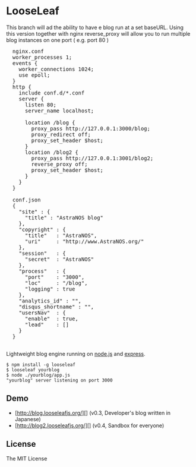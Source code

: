 # LooseLeaf

This branch will ad the ability to have e blog run at a set baseURL.
Using this version together with nginx reverse_proxy will allow you to run multiple blog instances on one port ( e.g. port 80 )
<pre>
  nginx.conf 
  worker_processes 1;
  events { 
    worker_connections 1024;
    use epoll;
  }
  http {
    include conf.d/*.conf
    server {
      listen 80;
      server_name localhost;
      
      location /blog {
        proxy_pass http://127.0.0.1:3000/blog;
        proxy_redirect off;
        proxy_set_header $host;
      }
      location /blog2 {
        proxy_pass http://127.0.0.1:3001/blog2;
        reverse_proxy off;
        proxy_set_header $host;
      }
    }
  }

  conf.json
  {
    "site" : {
      "title" : "AstraNOS blog"
    },
    "copyright" : {
      "title"   : "AstraNOS",
      "uri"     : "http://www.AstraNOS.org/"
    },
    "session"   : {
      "secret"  : "AstraNOS"
    },
    "process"   : {
      "port"    : "3000",
      "loc"     : "/blog",
      "logging" : true
    },
    "analytics_id" : "",
    "disqus_shortname" : "",
    "usersNav"  : {
      "enable"  : true,
      "lead"    : []  
    }
  }

</pre>

Lightweight blog engine running on [node.js][] and [express][].

	$ npm install -g looseleaf
	$ looseleaf yourblog
	$ node ./yourblog/app.js
	"yourblog" server listening on port 3000

[node.js]: http://nodejs.org/
[express]: http://expressjs.com/

## Demo

* [http://blog.looseleafjs.org/][] (v0.3, Developer's blog written in Japanese)
* [http://blog2.looseleafjs.org/][] (v0.4, Sandbox for everyone)

[http://blog.looseleafjs.org/]: http://blog.looseleafjs.org/
[http://blog2.looseleafjs.org/]: http://blog2.looseleafjs.org/

## License 

The MIT License

